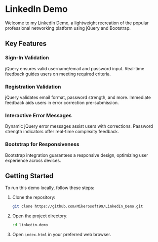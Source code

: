 # LinkedIn Demo

Welcome to my LinkedIn Demo, a lightweight recreation of the popular professional networking platform using jQuery and Bootstrap.

## Key Features

### Sign-In Validation

jQuery ensures valid username/email and password input. Real-time feedback guides users on meeting required criteria.

### Registration Validation

jQuery validates email format, password strength, and more. Immediate feedback aids users in error correction pre-submission.

### Interactive Error Messages

Dynamic jQuery error messages assist users with corrections. Password strength indicators offer real-time complexity feedback.

### Bootstrap for Responsiveness

Bootstrap integration guarantees a responsive design, optimizing user experience across devices.

## Getting Started

To run this demo locally, follow these steps:

1. Clone the repository:

    ```bash
    git clone https://github.com/Mikerosoft99/LinkedIn_Demo.git
    ```

2. Open the project directory:

    ```bash
    cd linkedin-demo
    ```

3. Open `index.html` in your preferred web browser.
